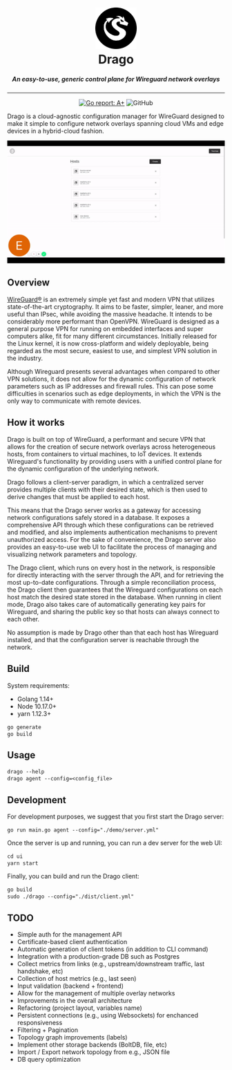 
<h1 align="center"><br>
    <a href="https://perun.network/"><img src="./misc/logo.png" alt="Drago" width="96"></a>
    <br>
    Drago
<br></h1>

<h5 align="center">
An easy-to-use, generic control plane for Wireguard network overlays
</h5>

------------------

<p align="center">
  <a href="https://goreportcard.com/report/github.com/seashell/drago"><img src="https://goreportcard.com/badge/github.com/seashell/drago" alt="Go report: A+"></a>
  <img alt="GitHub" src="https://img.shields.io/github/license/seashell/drago">
</p>

Drago is a cloud-agnostic configuration manager for WireGuard designed to make it simple to configure network overlays spanning cloud VMs and edge devices in a hybrid-cloud fashion.

<p align="center"> 
<img src="misc/drago-demo.gif"/>
</p>

## Overview

[WireGuard®](https://www.wireguard.com/) is an extremely simple yet fast and modern VPN that utilizes state-of-the-art cryptography. It aims to be faster, simpler, leaner, and more useful than IPsec, while avoiding the massive headache. It intends to be considerably more performant than OpenVPN. WireGuard is designed as a general purpose VPN for running on embedded interfaces and super computers alike, fit for many different circumstances. Initially released for the Linux kernel, it is now cross-platform and widely deployable, being regarded as the most secure, easiest to use, and simplest VPN solution in the industry. 

Although Wireguard presents several advantages when compared to other VPN solutions, it does not allow for the dynamic configuration of network parameters such as IP addresses and firewall rules. This can pose some difficulties in scenarios such as edge deployments, in which the VPN is the only way to communicate with remote devices.


## How it works

Drago is built on top of WireGuard, a performant and secure VPN that allows for the creation of secure network overlays across heterogeneous hosts, from containers to virtual machines, to IoT devices. It extends Wireguard's functionality by providing users with a unified control plane for the dynamic configuration of the underlying network.

Drago follows a client-server paradigm, in which a centralized server provides multiple clients with their desired state, which is then used to derive changes that must be applied to each host.

This means that the Drago server works as a gateway for accessing network configurations safely stored in a database. It exposes a comprehensive API through which these configurations can be retrieved and modified, and also implements authentication mechanisms to prevent unauthorized access. For the sake of convenience, the Drago server also provides an easy-to-use web UI to facilitate the process of managing and visualizing network parameters and topology.

The Drago client, which runs on every host in the network, is responsible for directly interacting with the server through the API, and for retrieving the most up-to-date configurations. Through a simple reconciliation process, the Drago client then guarantees that the Wireguard configurations on each host match the desired state stored in the database. When running in client mode, Drago also takes care of automatically generating key pairs for Wireguard, and sharing the public key so that hosts can always connect to each other.

No assumption is made by Drago other than that each host has Wireguard installed, and that the configuration server is reachable through the network.

## Build

System requirements:
- Golang 1.14+
- Node 10.17.0+
- yarn 1.12.3+

```
go generate
go build
```

## Usage

```
drago --help
drago agent --config=<config_file>
```

## Development

For development purposes, we suggest that you first start the Drago server:

```
go run main.go agent --config="./demo/server.yml"
```

Once the server is up and running, you can run a dev server for the web UI:

```
cd ui
yarn start
```

Finally, you can build and run the Drago client:

```
go build
sudo ./drago --config="./dist/client.yml"
```

## TODO
- Simple auth for the management API
- Certificate-based client authentication
- Automatic generation of client tokens (in addition to CLI command)
- Integration with a production-grade DB such as Postgres
- Collect metrics from links (e.g., upstream/downstream traffic, last handshake, etc)
- Collection of host metrics (e.g., last seen)
- Input validation (backend + frontend)
- Allow for the management of multiple overlay networks
- Improvements in the overall architecture
- Refactoring (project layout, variables name)
- Persistent connections (e.g., using Websockets) for enchanced responsiveness
- Filtering + Pagination
- Topology graph improvements (labels)
- Implement other storage backends (BoltDB, file, etc)
- Import / Export network topology from e.g., JSON file
- DB query optimization

